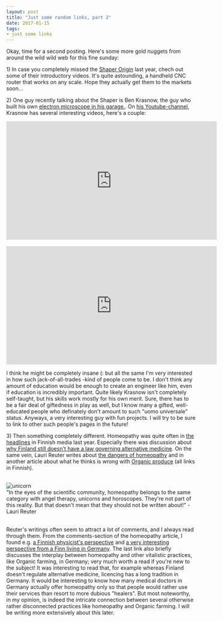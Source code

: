 ```yaml
---
layout: post
title: "Just some random links, part 2"
date: 2017-01-15
tags:
- just some links
---
```


<p>Okay, time for a second posting. Here's some more gold nuggets from around the wild wild web for this fine sunday:</p>
<p>1) In case you completely missed the <a href="https://shapertools.com/">Shaper Origin</a> last year, chech out some of their introductory videos. It's quite astounding, a handheld CNC router that works on any scale. Hope they actually get them to the markets soon...</p>
<p>2) One guy recently talking about the Shaper is Ben Krasnow, the guy who built his own <a href="https://www.youtube.com/watch?v=GuCdsyCWmt8">electron microscope in his garage.</a>. On <a href="https://www.youtube.com/user/bkraz333/videos?sort=p&flow=grid&view=0">his Youtube-channel</a>, Krasnow has several interesting videos, here's a couple:</p>

<div style="margin: 0px auto; text-align: center;">
<iframe width="560" height="315" src="https://www.youtube-nocookie.com/embed/9Z0SsAyHKzc" frameborder="0" allowfullscreen></iframe>
</div>
<br>
<div style="margin: 0px auto; text-align: center;">
<iframe width="560" height="315" src="https://www.youtube-nocookie.com/embed/lfmrvxB154w" frameborder="0" allowfullscreen></iframe>
</div>

<p>I think he might be completely insane (: but all the same I'm very interested in how such jack-of-all-trades -kind of people come to be. I don't think any amount of education would be enough to create an engineer like him, even if education is incredibly important. Quite likely Krasnow isn't completely self-taught, but his skills work mostly for his own merit. Sure, there has to be a fair deal of giftedness in play as well, but I know many a gifted, well-educated people who definately don't amount to such "uomo universale" status. Anyways, a very interesting guy with fun projects. I will try to be sure to link to other such people's pages in the future!</p>

<p>3) Then something completely different. Homeopathy was quite often in <a href="http://yle.fi/uutiset/3-9339602">the headlines</a> in Finnish media last year. Especially there was discussion about <a href="http://yle.fi/uutiset/3-8635004">why Finland still doesn't have a law governing alternative medicine</a>. On the same vein, Lauri Reuter writes about <a href="http://yle.fi/aihe/artikkeli/2016/12/30/nakokulma-google-uskoo-homeopatiaan-ja-se-vaarallista">the dangers of homeopathy</a> and in another article about what he thinks is wrong with <a href="http://yle.fi/aihe/artikkeli/2016/07/15/luomu-taytyy-korjata">Organic produce</a> (all links in Finnish).</p>
<br>
<img class="centered" src="https://www.dropbox.com/s/tlf6thq27rknn3b/Scan-170115-0001a.jpg?dl=0" alt="unicorn">
<div class="tag">"In the eyes of the scientific community, homeopathy belongs to the same category with angel therapy, unicorns and horoscopes. They're not part of this reality. But that doesn't mean that they should not be written about!" -Lauri Reuter</div>
<br>
<p>Reuter's writings often seem to attract a lot of comments, and I always read through them. From the comments-section of the homeopathy article, I found e.g. <a href="http://users.jyu.fi/~merikosk/fysiikka_vs_home.html">a Finnish physicist's perspective</a> and <a href="http://www.tervettaskeptisyytta.net/vieraskirjoitus-argumentum-ad-germania/">a very interesting perspective from a Finn living in Germany</a>. The last link also briefly discusses the interplay between homeopathy and other vitalistic practices, like Organic farming, in Germany; very much worth a read if you're new to the subject! It was interesting to read that, for example whereas Finland doesn't regulate alternative medicine, licencing has a long tradition in Germany. It would be interesting to know how many medical doctors in Germany actually offer homeopathy only so that people would rather use their services than resort to more dubious "healers". But most noteworthy, in my opinion, is indeed the intricate connection between several otherwise rather disconnected practices like homeopathy and Organic farming. I will be writing more extensively about this later.</p>
